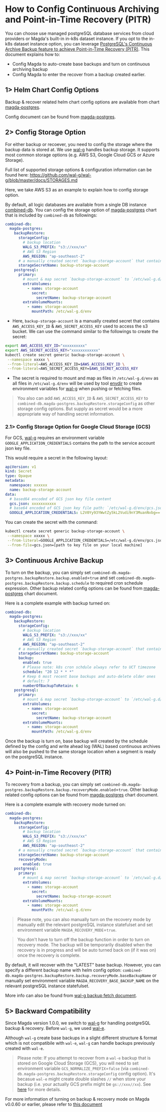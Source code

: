 # How to Config Continuous Archiving and Point-in-Time Recovery (PITR)

You can choose use managed postgreSQL database services from cloud providers or Magda's built-in in-k8s dataset instance. If you opt to the in-k8s dataset instance option, you can leverage [PostgreSQL's Continuous Archive Backup feature to achieve Point-in-Time Recovery (PITR)](https://www.postgresql.org/docs/13/continuous-archiving.html). This document explains how to:

- Config Magda to auto-create base backups and turn on continuous archiving backup
- Config Magda to enter the recover from a backup created earlier.

## 1> Helm Chart Config Options

Backup & recover related helm chart config options are available from chart [magda-postgres](../../deploy/helm/internal-charts/magda-postgres).

Config document can be found from [magda-postgres](../../deploy/helm/internal-charts/magda-postgres).

## 2> Config Storage Option

For either backup or recoever, you need to config the storage where the backup data is stored at. We use [wal-g](https://github.com/wal-g/wal-g) handles backup storage. It supports most common storage options (e.g. AWS S3, Google Cloud GCS or Azure Storage).

Full list of supported storage options & configuration information can be found here: https://github.com/wal-g/wal-g/blob/master/docs/STORAGES.md

Here, we take AWS S3 as an example to explain how to config storage option.

By default, all logic databases are available from a single DB instance [combined-db](../../deploy/helm/internal-charts/combined-db). You can config the storage option of [magda-postgres](../../deploy/helm/internal-charts/magda-postgres) chart that is included by `combined-db` as followings:

```yaml
combined-db:
  magda-postgres:
    backupRestore:
      storageConfig:
        # backup location
        WALG_S3_PREFIX: "s3://xxx/xx"
        # AWS S3 Region
        AWS_REGION: "ap-southeast-2"
      # a manually created secret `backup-storage-account` that contains `AWS_ACCESS_KEY_ID` & `AWS_SECRET_ACCESS_KEY`
      storageSecretName: backup-storage-account
    postgresql:
      primary:
        # mount & map secret `backup-storage-account` to `/etc/wal-g.d/env`
        extraVolumes:
          - name: storage-account
            secret:
              secretName: backup-storage-account
        extraVolumeMounts:
          - name: storage-account
            mountPath: /etc/wal-g.d/env
```

- Here, `backup-storage-account` is a manually created secret that contains `AWS_ACCESS_KEY_ID` & `AWS_SECRET_ACCESS_KEY` used to access the s3 bucket. We can use the command similar to the followings to create the secret:

```bash
export AWS_ACCESS_KEY_ID="xxxxxxxxxx"
export AWS_SECRET_ACCESS_KEY="xxxxxxxxxxxx"
kubectl create secret generic backup-storage-account \
 --namespace xxxxx \
 --from-literal=AWS_ACCESS_KEY_ID=$AWS_ACCESS_KEY_ID \
 --from-literal=AWS_SECRET_ACCESS_KEY=$AWS_SECRET_ACCESS_KEY
```

- The secret is required to mount and map as files in `/etc/wal-g.d/env` as all files in `/etc/wal-g.d/env` will be used by tool [envdir](http://cr.yp.to/daemontools/envdir.html) to create environment variables for [wal-g](https://github.com/wal-g/wal-g) when pushing or fetching files.

> You also can add `AWS_ACCESS_KEY_ID` & `AWS_SECRET_ACCESS_KEY` to `combined-db.magda-postgres.backupRestore.storageConfig` as other storage config options. But supply as secret would be a more appropriate way of handling secret information.

### 2.1> Config Storage Option for Google Cloud Storage (GCS)

For GCS, [wal-g](https://github.com/wal-g/wal-g/blob/master/docs/STORAGES.md#gcs) requires an environment variable `GOOGLE_APPLICATION_CREDENTIALS` contains the path to the service account json key file.

This would require a secret in the following layout:

```yaml
apiVersion: v1
kind: Secret
type: Opaque
metadata:
  namespace: xxxxxx
  name: backup-storage-account
data:
  # based64 encoded of GCS json key file content
  gcs.json: xxxxxxxxxxx
  # base64 encoded of GCS json key file path: `/etc/wal-g.d/env/gcs.json`
  GOOGLE_APPLICATION_CREDENTIALS: L2V0Yy93YWwtZy5kL2Vudi9nY3MuanNvbg==
```

You can create the secret with the command:

```bash
kubectl create secret generic backup-storage-account \
 --namespace xxxxx \
 --from-literal=GOOGLE_APPLICATION_CREDENTIALS=/etc/wal-g.d/env/gcs.json \
 --from-file=gcs.json=[path to key file on your local machine]
```

## 3> Continuous Archive Backup

To turn on the backup, you can simply set `combined-db.magda-postgres.backupRestore.backup.enabled`=`true` and set `combined-db.magda-postgres.backupRestore.backup.schedule` to required cron schedule expression. Other backup related config options can be found from [magda-postgres](../../deploy/helm/internal-charts/magda-postgres) chart document.

Here is a complete example with backup turned on:

```yaml
combined-db:
  magda-postgres:
    backupRestore:
      storageConfig:
        # backup location
        WALG_S3_PREFIX: "s3://xxx/xx"
        # AWS S3 Region
        AWS_REGION: "ap-southeast-2"
      # a manually created secret `backup-storage-account` that contains `AWS_ACCESS_KEY_ID` & `AWS_SECRET_ACCESS_KEY`
      storageSecretName: backup-storage-account
      backup:
        enabled: true
        # Please note: k8s cron schdule always refer to UCT timezone
        schedule: "20 12 * * *"
        # Keep 6 most recent base backups and auto-delete older ones
        # default: 7
        numberOfBackupToRetain: 6
    postgresql:
      primary:
        # mount & map secret `backup-storage-account` to `/etc/wal-g.d/env`
        extraVolumes:
          - name: storage-account
            secret:
              secretName: backup-storage-account
        extraVolumeMounts:
          - name: storage-account
            mountPath: /etc/wal-g.d/env
```

Once the backup is turn on, base backup will created by the schedule defined by the config and write ahead log (WAL) based continuous archives will also be pushed to the same storage location when a segment is ready on the postgreSQL instance.

## 4> Point-in-Time Recovery (PITR)

To recovery from a backup, you can simply set `combined-db.magda-postgres.backupRestore.backup.recoveryMode.enabled`=`true`. Other backup related config options can be found from [magda-postgres](../../deploy/helm/internal-charts/magda-postgres) chart document.

Here is a complete example with recovery mode turned on:

```yaml
combined-db:
  magda-postgres:
    backupRestore:
      storageConfig:
        # backup location
        WALG_S3_PREFIX: "s3://xxx/xx"
        # AWS S3 Region
        AWS_REGION: "ap-southeast-2"
      # a manually created secret `backup-storage-account` that contains `AWS_ACCESS_KEY_ID` & `AWS_SECRET_ACCESS_KEY`
      storageSecretName: backup-storage-account
      recoveryMode:
        enabled: true
    postgresql:
      primary:
        # mount & map secret `backup-storage-account` to `/etc/wal-g.d/env`
        extraVolumes:
          - name: storage-account
            secret:
              secretName: backup-storage-account
        extraVolumeMounts:
          - name: storage-account
            mountPath: /etc/wal-g.d/env
```

> Please note, you can also manually turn on the recovery mode by manually edit the relevant postgreSQL instance statefulset and set environment variable `MAGDA_RECOVERY_MODE`=`true`.

> You don't have to turn off the backup function in order to turn on recovery mode. The backup will be temporarily disabled when the recovery is in progress and will be auto turned back on (if it was on) once the recovery is complete.

By default, it will recover with the "LATEST" base backup. However, you can specify a different backup name with helm config option: `combined-db.magda-postgres.backupRestore.backup.recoveryMode.baseBackupName` or manually set environment variable `MAGDA_RECOVERY_BASE_BACKUP_NAME` on the relevant postgreSQL instance statefulset.

More info can also be found from [wal-g backup fetch document](https://github.com/wal-g/wal-g/blob/master/docs/PostgreSQL.md#backup-fetch).

## 5> Backward Compatibility

Since Magda version 1.0.0, we switch to [wal-g](https://github.com/wal-g) for handling postgreSQL backup & recovery. Before `wal-g`, we used [wal-e](https://github.com/wal-e/wal-e).

Although `wal-g` create base backups in a slight different structure & format which is not compatibile with `wal-e`, `wal-g` can handle backups previously created with `wal-e`.

> Please note: If you attempt to recover from a `wal-e` backup that is stored on Google Cloud Storage (GCS), you will need to set environment variable `GCS_NORMALIZE_PREFIX`=`false` (via `combined-db.magda-postgres.backupRestore.storageConfig` config option). It's becasue `wal-e` might create double slashes `//` when store your backup (i.e. your actually GCS prefix might be `gs://xxx//xx`). See [here](https://github.com/wal-g/wal-g/blob/master/docs/STORAGES.md#gcs) for more details.

For more information of turning on backup & recovery mode on Magda v0.0.60 or earlier, please refer to [this document](./migration/0.0.60-to-1.0.0.md#turn-on-backup-mode-prior-to-v100)

